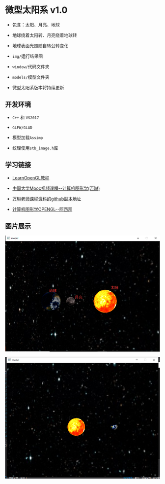# 微型太阳系 v1.0

- 包含：太阳、月亮、地球

- 地球绕着太阳转、月亮绕着地球转

- 地球表面光照随自转公转变化

- `img/`运行结果图

- `window/`代码文件夹

- `models/`模型文件夹

- 微型太阳系版本将持续更新

## 开发环境

- `C++` 和 `VS2017`

- `GLFW/GLAD`

- 模型加载`Assimp`

- 纹理使用`stb_image.h`库

## 学习链接

- [LearnOpenGL教程](https://learnopengl-cn.github.io/)

- [中国大学Mooc视频课程--计算机图形学(万琳)](https://www.icourse163.org/course/0809HUST055-1003636001?utm_campaign=share&utm_medium=androidShare&utm_source=#/info)

- [万琳老师课程资料的github副本地址](https://gitee.com/findagirl/Computer_Graphics)

- [计算机图形学OPENGL--阿西拜](https://www.bilibili.com/video/av57654623)

## 图片展示

![微型太阳系图](img/t3.png)

![微型太阳系图](img/t1.png)
